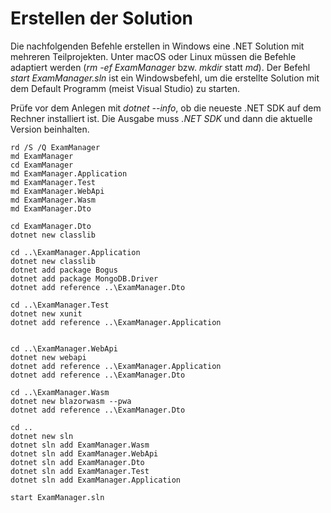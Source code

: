 # Erstellen der Solution

Die nachfolgenden Befehle erstellen in Windows eine .NET Solution mit mehreren Teilprojekten.
Unter macOS oder Linux müssen die Befehle adaptiert werden (*rm -ef ExamManager*
bzw. *mkdir* statt *md*). Der Befehl *start ExamManager.sln* ist ein Windowsbefehl, um die
erstellte Solution mit dem Default Programm (meist Visual Studio) zu starten.

Prüfe vor dem Anlegen mit *dotnet --info*, ob die neueste .NET SDK auf dem Rechner installiert
ist. Die Ausgabe muss *.NET SDK* und dann die aktuelle Version beinhalten.

```text
rd /S /Q ExamManager
md ExamManager
cd ExamManager
md ExamManager.Application
md ExamManager.Test
md ExamManager.WebApi
md ExamManager.Wasm
md ExamManager.Dto

cd ExamManager.Dto
dotnet new classlib

cd ..\ExamManager.Application
dotnet new classlib
dotnet add package Bogus
dotnet add package MongoDB.Driver
dotnet add reference ..\ExamManager.Dto

cd ..\ExamManager.Test
dotnet new xunit
dotnet add reference ..\ExamManager.Application


cd ..\ExamManager.WebApi
dotnet new webapi
dotnet add reference ..\ExamManager.Application
dotnet add reference ..\ExamManager.Dto

cd ..\ExamManager.Wasm
dotnet new blazorwasm --pwa
dotnet add reference ..\ExamManager.Dto

cd ..
dotnet new sln
dotnet sln add ExamManager.Wasm
dotnet sln add ExamManager.WebApi
dotnet sln add ExamManager.Dto
dotnet sln add ExamManager.Test
dotnet sln add ExamManager.Application

start ExamManager.sln
```

